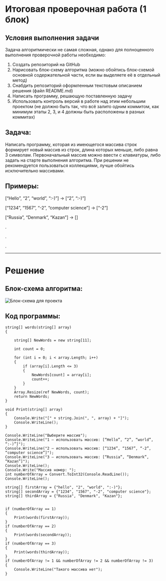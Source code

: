 # **Итоговая проверочная работа (1 блок)**
## Условия выполнения задачи
Задача алгоритмически не самая сложная, однако для полноценного выполнения проверочной работы необходимо:

1. Создать репозиторий на GitHub
2. Нарисовать блок-схему алгоритма (можно обойтись блок-схемой основной содержательной части, если вы выделяете её в отдельный метод)
3. Снабдить репозиторий оформленным текстовым описанием решения (файл README.md)
4. Написать программу, решающую поставленную задачу
5. Использовать контроль версий в работе над этим небольшим проектом (не должно быть так, что всё залито одним коммитом, как минимум этапы 2, 3, и 4 должны быть расположены в разных коммитах)

## Задача:

Написать программу, которая из имеющегося массива строк формирует новый массив из строк, длина которых меньше, либо равна 3 символам. Первоначальный массив можно ввести с клавиатуры, либо задать на старте выполнения алгоритма. При решении не рекомендуется пользоваться коллекциями, лучше обойтись исключительно массивами.

## Примеры:

[“Hello”, “2”, “world”, “:-)”] → [“2”, “:-)”]

[“1234”, “1567”, “-2”, “computer science”] → [“-2”]

[“Russia”, “Denmark”, “Kazan”] → []

.

.

.

-------


# Решение 
## Блок-схема алгоритма:
![Блок-схема для проекта](https://user-images.githubusercontent.com/108075226/208461655-06e8547c-5ed9-4f06-8d52-fd604161b403.png)



## Код программы:


``` 
string[] words(string[] array)
{

    string[] NewWords = new string[11];

    int count = 0;

    for (int i = 0; i < array.Length; i++)
    {
        if (array[i].Length <= 3)
        {
            NewWords[count] = array[i];
            count++;
        }
    }
    Array.Resize(ref NewWords, count);
    return NewWords;
}

void Print(string[] array)
{
    Console.Write("[" + string.Join(", ", array) + "]");
    Console.WriteLine();
}

Console.WriteLine("Выберите массив");
Console.WriteLine("1 – использовать массив: [“Hello”, “2”, “world”, “:-)”]");
Console.WriteLine("2 – использовать массив: [“1234”, “1567”, “-2”, “computer science”]");
Console.WriteLine("3 – использовать массив: [“Russia”, “Denmark”, “Kazan”]");
Console.WriteLine();
Console.Write("Массив номер: ");
int numberOfArray = Convert.ToInt32(Console.ReadLine());
Console.WriteLine();

string[] firstArray = {"hello", "2", "world", ":-)"};
string[] secondArray = {"1234", "1567", "-2", "computer science"};
string[] thirdArray = {"Russia", "Denmark", "Kazan"};


if (numberOfArray == 1)
{
    Print(words(firstArray));
}
if (numberOfArray == 2)
{
    Print(words(secondArray));
}
if (numberOfArray == 3)
{
    Print(words(thirdArray));
}
if (numberOfArray != 1 && numberOfArray != 2 && numberOfArray != 3)
{
    Console.WriteLine("Такого массива нет");
} 
```
